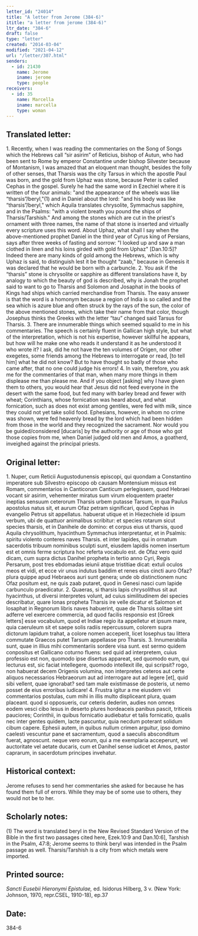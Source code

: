 ```yaml
---
letter_id: "24014"
title: "A letter from Jerome (384-6)"
ititle: "a letter from jerome (384-6)"
ltr_date: "384-6"
draft: false
type: "letter"
created: "2014-03-04"
modified: "2021-04-12"
url: "/letter/307.html"
senders:
  - id: 21430
    name: Jerome
    iname: jerome
    type: people
receivers:
  - id: 35
    name: Marcella
    iname: marcella
    type: woman
---
```

<h2> Translated letter:</h2>1.  Recently, when I was reading the commentaries on the Song of Songs which the Hebrews call “sir asirim” of Reticius, bishop of Autun, who had been sent to Rome by emperor Constantine under bishop Silvester because of Montanism, I was amazed that an eloquent man thought, besides the folly of other senses, that Tharsis was the city Tarsus in which the apostle Paul was born, and the gold from Uphaz was stone, because Peter is called Cephas in the gospel.  Surely he had the same word in Ezechiel where it is written of the four animals:  "and the appearance of the wheels was like “tharsis”/beryl,"(1) and in Daniel about the lord:  "and his body was like “tharsis”/beryl," which Aquila translates chrysolite, Symmachus sapphire, and in the Psalms:  "with a violent breath you pound the ships of Tharsis/Tarshish."  And among the stones which are cut in the priest's ornament with three names, the name of that stone is inserted and virtually every scripture uses this word.  About Uphaz, what shall I say when the above-mentioned prophet Daniel in the third year of Cyrus king of Persians, says after three weeks of fasting and sorrow:  "I looked up and saw a man clothed in linen and his loins girded with gold from Uphaz" [Dan.10:5]?  Indeed there are many kinds of gold among the Hebrews, which is why Uphaz is said, to distinguish lest it be thought “zaab,” because in Genesis it was declared that he would be born with a carbuncle.
2.  You ask if the “tharsis” stone is chrysolite or sapphire as different translations have it, by analogy to which the beauty of god is described, why is Jonah the prophet said to want to go to Tharsis and Solomon and Josaphat in the books of Kings had ships which carried merchandise from Tharsis.  The easy answer is that the word is a homonym because a region of India is so called and the sea which is azure blue and often struck by the rays of the sun, the color of the above mentioned stones, which take their name from that color, though Josephus thinks the Greeks with the letter “tau” changed said Tarsus for Tharsis.
3.  There are innumerable things which seemed squalid to me in his commentaries.  The speech is certainly fluent in Gallican high style, but what of the interpretation, which is not his expertise, however skillful he appears, but how will he make one who reads it understand it as he understood it who wrote it?  I ask, did he not have the ten volumes of Origen, nor other exegetes, some friends among the Hebrews to interrogate or read, [to tell him] what he did not know?  But to have thought so badly of those who came after, that no one could judge his errors!
4.  In vain, therefore, you ask me for the commentaries of that man, when many more things in them displease me than please me.  And if you object [asking] why I have given them to others, you would hear that Jesus did not feed everyone in the desert with the same food, but fed many with barley bread and fewer with wheat;  Corinthians, whose fornication was heard about, and what fornication, such as does not exist among gentiles, were fed with milk, since they could not yet take solid food.  Ephesians, however, in whom no crime was shown, were fed heavenly bread by the lord which had been hidden from those in the world and they recognized the sacrament.  Nor would you be guided/considered [ducaris] by the authority or age of those who got those copies from me, when Daniel judged old men and Amos, a goatherd, inveighed against the principal priests.
<h2 class="mt-4"> Original letter:</h2>1.  Nuper, cum Reticii Augustodunensis episcopi, qui quondam a Constantino imperatore sub Silvestro episcopo ob causam Montensium missus est Romam, commentarios in Canticorum Canticum perlegissem, quod Hebraei vocant sir asirim, vehementer miratus sum virum eloquentem praeter ineptias sensuum ceterorum Tharsis urbem putasse Tarsum, in qua Paulus apostolus natus sit, et aurum Ofaz petram significari, quod Cephas in evangelio Petrus sit appellatus. habuerat utique et in Hiezechiele id ipsum verbum, ubi de quattuor animalibus scribitur: et species rotarum sicut species tharsis, et in Danihele de domino: et corpus eius ut tharsis, quod Aquila chrysolithum, hyacinthum Symmachus interpretantur, et in Psalmis: spiritu violento conteres naves Tharsis. et inter lapides, qui in ornatum sacerdotis tribuum nominibus sculpti sunt, eiusdem lapidis nomen insertum est et omnis ferme scriptura hoc referta vocabulo est. de Ofaz vero quid dicam, cum supra dictus Danihel propheta in tertio anno Cyri, Regis Persarum, post tres ebdomadas ieiunii atque tristitiae dicat: extuli oculos meos et vidi, et ecce vir unus indutus baddim et renes eius cincti auro Ofaz? plura quippe apud Hebraeos auri sunt genera; unde ob distinctionem nunc Ofaz positum est, ne quis zaab putaret, quod in Genesi nasci cum lapide carbunculo praedicatur.
2.  Quaeras, si tharsis lapis chrysolithus sit aut hyacinthus, ut diversi interpretes volunt, ad cuius similitudinem dei species describatur, quare Ionas propheta Tharsis ire velle dicatur et Salomon et Iosaphat in Regnorum libris naves habuerint, quae de Tharsis solitae sint adferre vel exercere commercia, ad quod facilis responsio est  [Greek letters] esse vocabulum, quod et Indiae regio ita appelletur et ipsum mare, quia caeruleum sit et saepe solis radiis repercussum, colorem supra dictorum lapidum trahat, a colore nomen acceperit, licet Iosephus tau littera commutate Graecos putet Tarsum appellasse pro Tharsis.
3.  Innumerabilia sunt, quae in illius mihi commentariis sordere visa sunt. est sermo quidem conpositus et Gallicano coturno fluens: sed quid ad interpretem, cuius professio est non, quomodo ipse disertus appareat, sed quomodo eum, qui lecturus est, sic faciat intellegere, quomodo intellexit ille, qui scripsit? rogo, non habuerat decem Origenis volumina, non interpretes ceteros aut certe aliquos necessarios Hebraeorum aut ad interrogare aut ad legere [et], quid sibi vellent, quae ignorabat? sed tam male existimasse de posteris, ut nemo posset de eius erroribus iudicare!
4.  Frustra igitur a me eiusdem viri commentarios postulas, cum mihi in illis multo displiceant plura, quam placeant. quod si opposueris, cur ceteris dederim, audies non omnes eodem vesci cibo Iesus in deserto plures hordeaceis panibus pascit, triticeis pauciores; Corinthii, in quibus fornicatio audiebatur et talis fornicatio, qualis nec inter gentes quidem, lacte pascuntur, quia necdum poterant solidum cibum capere. Ephesii autem, in quibus nullum crimen arguitur, ipso domino caelesti vescuntur pane et sacramentum, quod a saeculis absconditum fuerat, agnoscunt. neque vero eorum, qui a me exemplaria acceperunt, vel auctoritate vel aetate ducaris, cum et Danihel sense iudicet et Amos, pastor caprarum, in sacerdotum principes invehatur.
<h2 class="mt-4"> Historical context:</h2>Jerome refuses to send her commentaries she asked for because he has found them full of errors.  While they may be of some use to others, they would not be to her.
<h2 class="mt-4"> Scholarly notes:</h2>(1) The word is translated beryl in the New Revised Standard Version of the Bible in the first two passages cited here, Ezek.10:9 and Dan.10:6], Tarshish in the Psalm, 47:8; Jerome seems to think beryl was intended in the Psalm passage as well.  Tharsis/Tarshish is a city from which metals were imported.
<h2 class="mt-4"> Printed source:</h2><p><em>Sancti Eusebii Hieronymi Epistulae,</em> ed. Isidorus Hilberg, 3 v. (New York: Johnson, 1970, repr.CSEL, 1910-18), ep.37</p><h2 class="mt-4"> Date:</h2>384-6